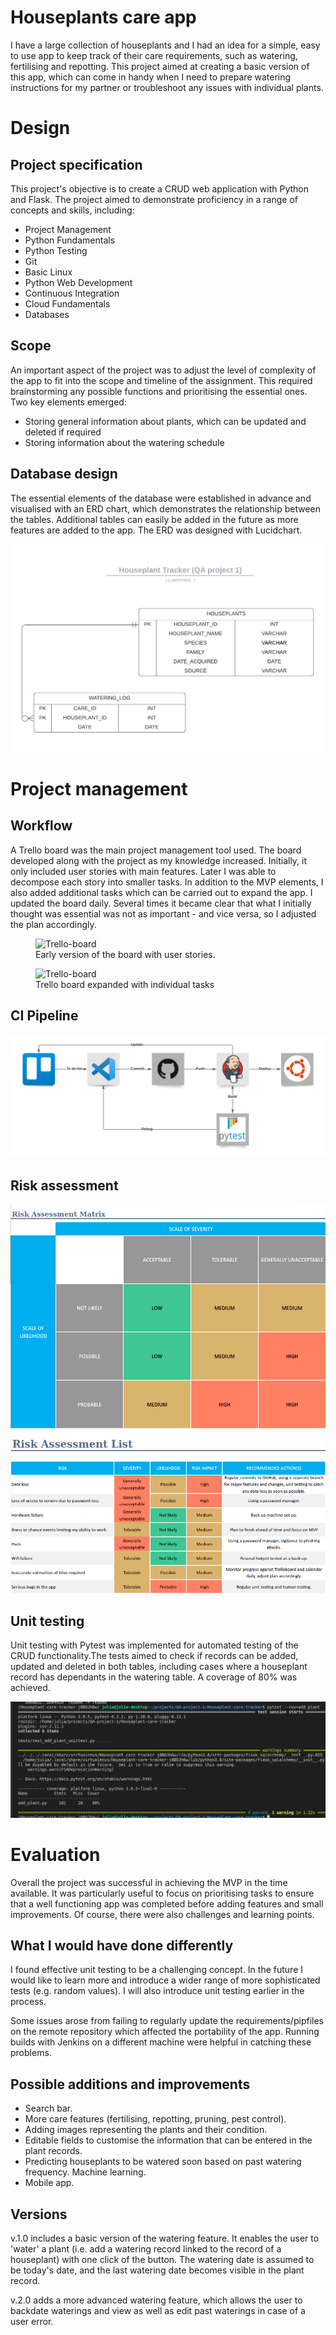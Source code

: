 # Houseplants care app
I have a large collection of houseplants and I had an idea for a simple, easy to use app to keep track of their care requirements, such as watering, fertilising and repotting. This project aimed at creating a basic version of this app, which can come in handy when I need to prepare watering instructions for my partner or troubleshoot any issues with individual plants.

# Design

## Project specification
This project's objective is to create a CRUD web application with Python and Flask. The project aimed to demonstrate proficiency in a range of concepts and skills, including:

* Project Management
* Python Fundamentals
* Python Testing
* Git
* Basic Linux
* Python Web Development
* Continuous Integration
* Cloud Fundamentals
* Databases

## Scope
An important aspect of the project was to adjust the level of complexity of the app to fit into the scope and timeline of the assignment. This required brainstorming any possible functions and prioritising the essential ones. Two key elements emerged:

* Storing general information about plants, which can be updated and deleted if required
* Storing information about the watering schedule

## Database design
The essential elements of the database were established in advance and visualised with an ERD chart, which demonstrates the relationship between the tables. Additional tables can easily be added in the future as more features are added to the app. The ERD was designed with Lucidchart.

<img src="Images/Houseplant Tracker - QA Project_1.png" alt="ERD" style="width:20;">


# Project management

## Workflow
A Trello board was the main project management tool used. The board developed along with the project as my knowledge increased. Initially, it only included user stories with main features. Later I was able to decompose each story into smaller tasks. In addition to the MVP elements, I also added additional tasks which can be carried out to expand the app. I updated the board daily. Several times it became clear that what I initially thought was essential was not as important - and vice versa, so I adjusted the plan accordingly.

<figure>
<img src="Images/trello" alt="Trello-board" style="width:20;">
<figcaption> Early version of the board with user stories. </figcaption>
</figure>

<figure>
<img src="Images/trello" alt="Trello-board" style="width:20;">
<figcaption> Trello board expanded with individual tasks </figcaption>
</figure>

## CI Pipeline

<img src="Images/CI-pipeline.png" alt="CI pipeline" class="center" style="width:20;">

## Risk assessment


<img src="Images/risk-assessment-matrix.png" alt="risk assessment matrix" class="center" style="width:20;">

<img src="Images/risk-assessment-list.png" alt="risk assessment list" class="center" style="width:20;">

## Unit testing

Unit testing with Pytest was implemented for automated testing of the CRUD functionality.The tests aimed to check if records can be added, updated and deleted in both tables, including cases where a houseplant record has dependants in the watering table. A coverage of 80% was achieved.

<img src="Images/unit-test.png" alt="unit testing results" class="center" style="width:20;">


# Evaluation

Overall the project was successful in achieving the MVP in the time available. It was particularly useful to focus on prioritising tasks to ensure that a well functioning app was completed before adding features and small improvements. Of course, there were also challenges and learning points.

## What I would have done differently
I found effective unit testing to be a challenging concept. In the future I would like to learn more and introduce a wider range of more sophisticated tests (e.g. random values). I will also introduce unit testing earlier in the process.

Some issues arose from failing to regularly update the requirements/pipfiles on the remote repository which affected the portability of the app. Running builds with Jenkins on a different machine were helpful in catching these problems.


## Possible additions and improvements

* Search bar.
* More care features (fertilising, repotting, pruning, pest control).
* Adding images representing the plants and their condition.
* Editable fields to customise the information that can be entered in the plant records.
* Predicting houseplants to be watered soon based on past watering frequency. Machine learning.
* Mobile app.

## Versions
v.1.0 includes a basic version of the watering feature. It enables the user to 'water' a plant (i.e. add a watering record linked to the record of a houseplant) with one click of the button. The watering date is assumed to be today's date, and the last watering date becomes visible in the plant record.

v.2.0 adds a more advanced watering feature, which allows the user to backdate waterings and view as well as edit past waterings in case of a user error.
